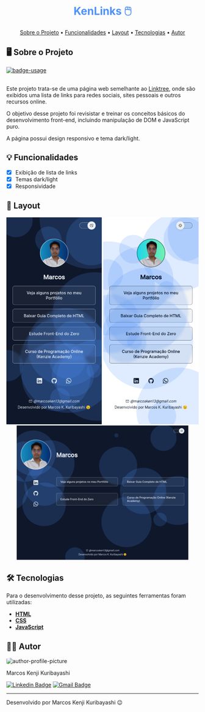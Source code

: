 <!-- CABEÇALHO -->
<div id="readme-top" align="center">
    <h1 style="color: #4F91F9">
        KenLinks 🖱️
    </h1>
    <p>
        <a href="#%EF%B8%8F-sobre-o-projeto">Sobre o Projeto</a> •
        <a href="#-funcionalidades">Funcionalidades</a> •
        <a href="#-layout">Layout</a> •
        <a href="#%EF%B8%8F-tecnologias">Tecnologias</a> •
        <a href="#-autor">Autor</a>
    </p>
</div>

<!-- SOBRE O PROJETO -->

## 🖥️ Sobre o Projeto

<div>
    <a href="https://kenmarcos.github.io/kenlinks/">
        <img src="https://img.shields.io/badge/demo-ver%20aplicação-blue?style=for-the-badge" alt="badge-usage" >
    </a>
</div>

<br/>

Este projeto trata-se de uma página web semelhante ao [Linktree](https://linktr.ee), onde são exibidos uma lista de links para redes sociais, sites pessoais e outros recursos online.

O objetivo desse projeto foi revisistar e treinar os conceitos básicos do desenvolvimento front-end, incluindo manipulação de DOM e JavaScript puro.

A página possui design responsivo e tema dark/light.

<!-- FUNCIONALIDADES -->

## 💡 Funcionalidades

- [x] Exibição de lista de links
- [x] Temas dark/light
- [x] Responsividade

<!-- LAYOUT -->

## 🎨 Layout

<p align="center">
  <img src="./assets/mobile-dark.png" width=250>

  <img src="./assets/mobile-light.png" width=250>

  <img src="./assets/medium-dark.png" width=450>
</p>

<!-- TECNOLOGIAS -->

## 🛠️ Tecnologias

Para o desenvolvimento desse projeto, as seguintes ferramentas foram utilizadas:

- **[HTML](https://pt-br.reactjs.org/)**
- **[CSS](https://nextjs.org/)**
- **[JavaScript](https://www.typescriptlang.org/)**

## 👨‍💻 Autor

<img style="border-radius: 15%;" src="https://gitlab.com/uploads/-/system/user/avatar/8603970/avatar.png?width=400" width=70 alt="author-profile-picture"/>

Marcos Kenji Kuribayashi

[![Linkedin Badge](https://img.shields.io/badge/-LinkedIn-blue?style=flat&logo=Linkedin&logoColor=white)](https://www.linkedin.com/in/marcos-kuribayashi/) [![Gmail Badge](https://img.shields.io/badge/-marcosken13@gmail.com-c14438?style=flat&logo=Gmail&logoColor=white)](mailto:marcosken13@gmail.com)

---

Desenvolvido por Marcos Kenji Kuribayashi 😉
